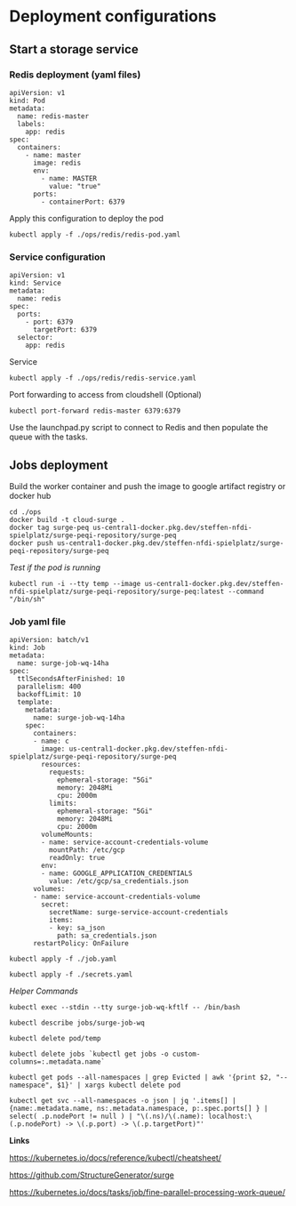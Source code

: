# Deployment configurations

## **Start a storage service**

### Redis deployment (yaml files)

```
apiVersion: v1
kind: Pod
metadata:
  name: redis-master
  labels:
    app: redis
spec:
  containers:
    - name: master
      image: redis
      env:
        - name: MASTER
          value: "true"
      ports:
        - containerPort: 6379
```

Apply this configuration to deploy the pod

```
kubectl apply -f ./ops/redis/redis-pod.yaml
```

### Service configuration

```
apiVersion: v1
kind: Service
metadata:
  name: redis
spec:
  ports:
    - port: 6379
      targetPort: 6379
  selector:
    app: redis
```

Service

```
kubectl apply -f ./ops/redis/redis-service.yaml
```

Port forwarding to access from cloudshell (Optional)

```
kubectl port-forward redis-master 6379:6379
```

Use the launchpad.py script to connect to Redis and then populate the queue with the tasks.

## Jobs deployment

Build the worker container and push the image to google artifact registry or docker hub

```
cd ./ops
docker build -t cloud-surge .
docker tag surge-peq us-central1-docker.pkg.dev/steffen-nfdi-spielplatz/surge-peqi-repository/surge-peq
docker push us-central1-docker.pkg.dev/steffen-nfdi-spielplatz/surge-peqi-repository/surge-peq
```

*Test if the pod is running*

```
kubectl run -i --tty temp --image us-central1-docker.pkg.dev/steffen-nfdi-spielplatz/surge-peqi-repository/surge-peq:latest --command "/bin/sh"
```

### Job yaml file

```
apiVersion: batch/v1
kind: Job
metadata:
  name: surge-job-wq-14ha
spec:
  ttlSecondsAfterFinished: 10
  parallelism: 400
  backoffLimit: 10
  template:
    metadata:
      name: surge-job-wq-14ha
    spec:
      containers:
      - name: c
        image: us-central1-docker.pkg.dev/steffen-nfdi-spielplatz/surge-peqi-repository/surge-peq
        resources:
          requests:
            ephemeral-storage: "5Gi"
            memory: 2048Mi
            cpu: 2000m
          limits:
            ephemeral-storage: "5Gi"
            memory: 2048Mi
            cpu: 2000m
        volumeMounts:
        - name: service-account-credentials-volume
          mountPath: /etc/gcp
          readOnly: true
        env:
        - name: GOOGLE_APPLICATION_CREDENTIALS
          value: /etc/gcp/sa_credentials.json
      volumes:
      - name: service-account-credentials-volume
        secret:
          secretName: surge-service-account-credentials
          items:
          - key: sa_json
            path: sa_credentials.json
      restartPolicy: OnFailure
```

```
kubectl apply -f ./job.yaml
```

```
kubectl apply -f ./secrets.yaml
```

*Helper Commands*

```
kubectl exec --stdin --tty surge-job-wq-kftlf -- /bin/bash

kubectl describe jobs/surge-job-wq

kubectl delete pod/temp

kubectl delete jobs `kubectl get jobs -o custom-columns=:.metadata.name`

kubectl get pods --all-namespaces | grep Evicted | awk '{print $2, "--namespace", $1}' | xargs kubectl delete pod

kubectl get svc --all-namespaces -o json | jq '.items[] | {name:.metadata.name, ns:.metadata.namespace, p:.spec.ports[] } | select( .p.nodePort != null ) | "\(.ns)/\(.name): localhost:\(.p.nodePort) -> \(.p.port) -> \(.p.targetPort)"'
```

**Links**

https://kubernetes.io/docs/reference/kubectl/cheatsheet/

https://github.com/StructureGenerator/surge

https://kubernetes.io/docs/tasks/job/fine-parallel-processing-work-queue/
